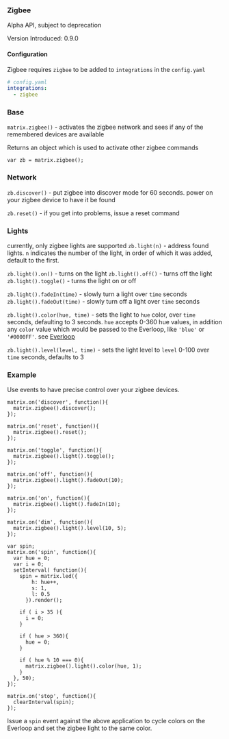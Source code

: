 ### Zigbee

Alpha API, subject to deprecation

Version Introduced: 0.9.0

#### Configuration
Zigbee requires `zigbee` to be added to `integrations` in the `config.yaml`

```yaml
# config.yaml
integrations:
  - zigbee
```

### Base

`matrix.zigbee()` - activates the zigbee network and sees if any of the remembered devices are available

Returns an object which is used to activate other zigbee commands

```
var zb = matrix.zigbee();
```

### Network

 `zb.discover()` - put zigbee into discover mode for 60 seconds. power on your zigbee device to have it be found

 `zb.reset()` - if you get into problems, issue a reset command

### Lights

currently, only zigbee lights are supported
`zb.light(n)` - address found lights. `n` indicates the number of the light, in order of which it was added, default to the first.

`zb.light().on()` - turns on the light
`zb.light().off()` - turns off the light
`zb.light().toggle()` - turns the light on or off

`zb.light().fadeIn(time)` - slowly turn a light over `time` seconds
`zb.light().fadeOut(time)` - slowly turn off a light over `time` seconds

`zb.light().color(hue, time)` - sets the light to `hue` color, over `time` seconds, defaulting to 3 seconds. `hue` accepts 0-360 hue values, in addition any `color` value which would be passed to the Everloop, like `'blue'` or `'#0000FF'`. see [Everloop](leds.md)

`zb.light().level(level, time)` - sets the light level to `level` 0-100 over `time` seconds, defaults to 3

### Example
Use events to have precise control over your zigbee devices.
```
matrix.on('discover', function(){
  matrix.zigbee().discover();
});

matrix.on('reset', function(){
  matrix.zigbee().reset();
});

matrix.on('toggle', function(){
  matrix.zigbee().light().toggle();
});

matrix.on('off', function(){
  matrix.zigbee().light().fadeOut(10);
});

matrix.on('on', function(){
  matrix.zigbee().light().fadeIn(10);
});

matrix.on('dim', function(){
  matrix.zigbee().light().level(10, 5);
});

var spin;
matrix.on('spin', function(){
  var hue = 0;
  var i = 0;
  setInterval( function(){
    spin = matrix.led({
        h: hue++,
        s: 1,
        l: 0.5
      }).render();

    if ( i > 35 ){
      i = 0;
    }

    if ( hue > 360){
      hue = 0;
    }

    if ( hue % 10 === 0){
      matrix.zigbee().light().color(hue, 1);
    }
  }, 50);
});

matrix.on('stop', function(){
  clearInterval(spin);
});
```
Issue a `spin` event against the above application to cycle colors on the Everloop and set the zigbee light to the same color.
